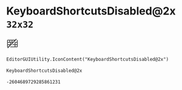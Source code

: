 # KeyboardShortcutsDisabled@2x `32x32`
<img src="/img/KeyboardShortcutsDisabled@2x.png" width=32 height=32>

``` CSharp
EditorGUIUtility.IconContent("KeyboardShortcutsDisabled@2x")
```
```
KeyboardShortcutsDisabled@2x
```
```
-2604689729285861231
```
